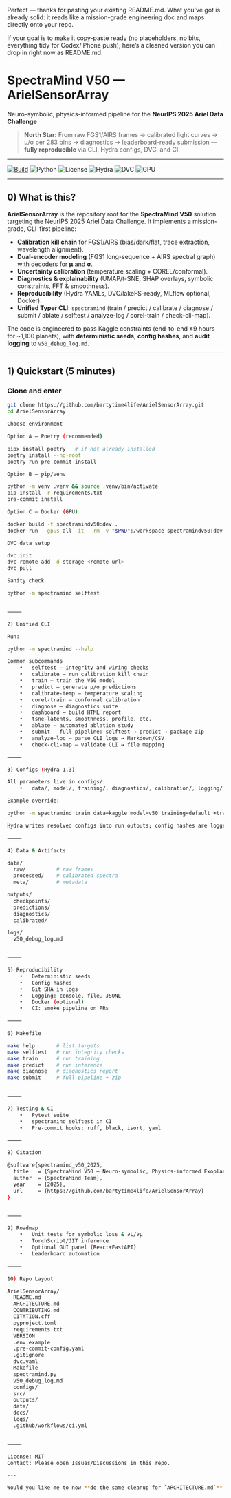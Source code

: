 Perfect — thanks for pasting your existing README.md. What you’ve got is already solid: it reads like a mission-grade engineering doc and maps directly onto your repo.

If your goal is to make it copy-paste ready (no placeholders, no <your-username> bits, everything tidy for Codex/iPhone push), here’s a cleaned version you can drop in right now as README.md:

# SpectraMind V50 — ArielSensorArray

Neuro-symbolic, physics-informed pipeline for the **NeurIPS 2025 Ariel Data Challenge**

> **North Star:** From raw FGS1/AIRS frames → calibrated light curves → μ/σ per 283 bins → diagnostics → leaderboard-ready submission — **fully reproducible** via CLI, Hydra configs, DVC, and CI.

---

[![Build](https://img.shields.io/badge/CI-GitHub_Actions-blue.svg)](./.github/workflows/ci.yml)
![Python](https://img.shields.io/badge/python-3.10%2B-3776AB)
![License](https://img.shields.io/badge/license-MIT-green)
![Hydra](https://img.shields.io/badge/config-Hydra_1.3-blueviolet)
![DVC](https://img.shields.io/badge/data-DVC_3.x-945DD6)
![GPU](https://img.shields.io/badge/CUDA-12.x-76B900)

---

## 0) What is this?

**ArielSensorArray** is the repository root for the **SpectraMind V50** solution targeting the NeurIPS 2025 Ariel Data Challenge. It implements a mission-grade, CLI-first pipeline:

* **Calibration kill chain** for FGS1/AIRS (bias/dark/flat, trace extraction, wavelength alignment).
* **Dual-encoder modeling** (FGS1 long-sequence + AIRS spectral graph) with decoders for **μ** and **σ**.
* **Uncertainty calibration** (temperature scaling + COREL/conformal).
* **Diagnostics & explainability** (UMAP/t-SNE, SHAP overlays, symbolic constraints, FFT & smoothness).
* **Reproducibility** (Hydra YAMLs, DVC/lakeFS-ready, MLflow optional, Docker).
* **Unified Typer CLI**: `spectramind` (train / predict / calibrate / diagnose / submit / ablate / selftest / analyze-log / corel-train / check-cli-map).

The code is engineered to pass Kaggle constraints (end-to-end ≤9 hours for ~1,100 planets), with **deterministic seeds**, **config hashes**, and **audit logging** to `v50_debug_log.md`.

---

## 1) Quickstart (5 minutes)

### Clone and enter
```bash
git clone https://github.com/bartytime4life/ArielSensorArray.git
cd ArielSensorArray

Choose environment

Option A — Poetry (recommended)

pipx install poetry   # if not already installed
poetry install --no-root
poetry run pre-commit install

Option B — pip/venv

python -m venv .venv && source .venv/bin/activate
pip install -r requirements.txt
pre-commit install

Option C — Docker (GPU)

docker build -t spectramindv50:dev .
docker run --gpus all -it --rm -v "$PWD":/workspace spectramindv50:dev bash

DVC data setup

dvc init
dvc remote add -d storage <remote-url>
dvc pull

Sanity check

python -m spectramind selftest


⸻

2) Unified CLI

Run:

python -m spectramind --help

Common subcommands
	•	selftest — integrity and wiring checks
	•	calibrate — run calibration kill chain
	•	train — train the V50 model
	•	predict — generate μ/σ predictions
	•	calibrate-temp — temperature scaling
	•	corel-train — conformal calibration
	•	diagnose — diagnostics suite
	•	dashboard → build HTML report
	•	tsne-latents, smoothness, profile, etc.
	•	ablate — automated ablation study
	•	submit — full pipeline: selftest → predict → package zip
	•	analyze-log — parse CLI logs → Markdown/CSV
	•	check-cli-map — validate CLI ↔ file mapping

⸻

3) Configs (Hydra 1.3)

All parameters live in configs/:
	•	data/, model/, training/, diagnostics/, calibration/, logging/

Example override:

python -m spectramind train data=kaggle model=v50 training=default +training.seed=1337

Hydra writes resolved configs into run outputs; config hashes are logged.

⸻

4) Data & Artifacts

data/
  raw/          # raw frames
  processed/    # calibrated spectra
  meta/         # metadata

outputs/
  checkpoints/
  predictions/
  diagnostics/
  calibrated/

logs/
  v50_debug_log.md


⸻

5) Reproducibility
	•	Deterministic seeds
	•	Config hashes
	•	Git SHA in logs
	•	Logging: console, file, JSONL
	•	Docker (optional)
	•	CI: smoke pipeline on PRs

⸻

6) Makefile

make help       # list targets
make selftest   # run integrity checks
make train      # run training
make predict    # run inference
make diagnose   # diagnostics report
make submit     # full pipeline + zip


⸻

7) Testing & CI
	•	Pytest suite
	•	spectramind selftest in CI
	•	Pre-commit hooks: ruff, black, isort, yaml

⸻

8) Citation

@software{spectramind_v50_2025,
  title   = {SpectraMind V50 — Neuro-symbolic, Physics-informed Exoplanet Spectroscopy},
  author  = {SpectraMind Team},
  year    = {2025},
  url     = {https://github.com/bartytime4life/ArielSensorArray}
}


⸻

9) Roadmap
	•	Unit tests for symbolic loss & ∂L/∂μ
	•	TorchScript/JIT inference
	•	Optional GUI panel (React+FastAPI)
	•	Leaderboard automation

⸻

10) Repo Layout

ArielSensorArray/
  README.md
  ARCHITECTURE.md
  CONTRIBUTING.md
  CITATION.cff
  pyproject.toml
  requirements.txt
  VERSION
  .env.example
  .pre-commit-config.yaml
  .gitignore
  dvc.yaml
  Makefile
  spectramind.py
  v50_debug_log.md
  configs/
  src/
  outputs/
  data/
  docs/
  logs/
  .github/workflows/ci.yml


⸻

License: MIT
Contact: Please open Issues/Discussions in this repo.

---

Would you like me to now **do the same cleanup for `ARCHITECTURE.md`** so it matches the README style? That way both root docs are consistent and drop-in ready.